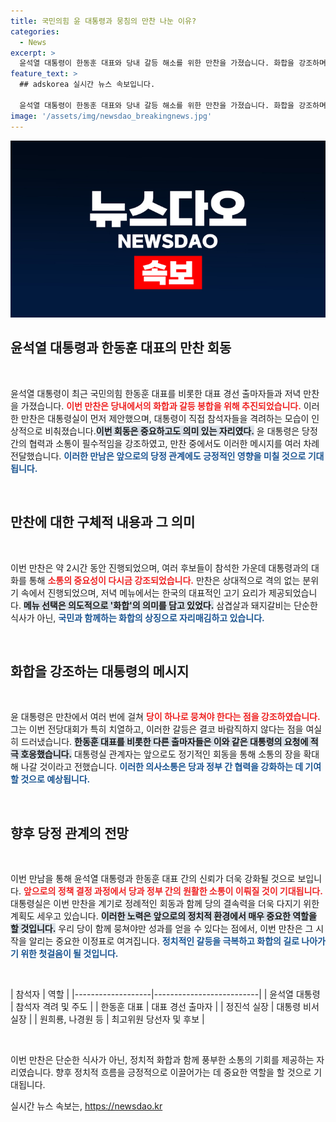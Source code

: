 ```yaml
---
title: 국민의힘 윤 대통령과 뭉침의 만찬 나눈 이유?
categories:
  - News
excerpt: >
  윤석열 대통령이 한동훈 대표와 당내 갈등 해소를 위한 만찬을 가졌습니다. 화합을 강조하며 끈끈한 유대감을 다지는 자리가 되었고, 삼겹살과 돼지갈비를 통해 통합의 의미를 전달했습니다. 과연 정치적 화합은 이뤄질 수 있을까요?
feature_text: >
  ## adskorea 실시간 뉴스 속보입니다.

  윤석열 대통령이 한동훈 대표와 당내 갈등 해소를 위한 만찬을 가졌습니다. 화합을 강조하며 끈끈한 유대감을 다지는 자리가 되었고, 삼겹살과 돼지갈비를 통해 통합의 의미를 전달했습니다. 과연 정치적 화합은 이뤄질 수 있을까요?
image: '/assets/img/newsdao_breakingnews.jpg'
---
```


<p><img src="/assets/img/newsdao_breakingnews.jpg" alt="adskorea 속보" /></p>

<h2 data-ke-size="size26">윤석열 대통령과 한동훈 대표의 만찬 회동</h2>

<p data-ke-size="size16">&nbsp;</p>

<p>윤석열 대통령이 최근 국민의힘 한동훈 대표를 비롯한 대표 경선 출마자들과 저녁 만찬을 가졌습니다. <b><span style="color: #ee2323;">이번 만찬은 당내에서의 화합과 갈등 봉합을 위해 추진되었습니다.</span></b> 이러한 만찬은 대통령실이 먼저 제안했으며, 대통령이 직접 참석자들을 격려하는 모습이 인상적으로 비춰졌습니다.<b><span style="background-color: #21538527;">이번 회동은 중요하고도 의미 있는 자리였다.</span></b> 윤 대통령은 당정 간의 협력과 소통이 필수적임을 강조하였고, 만찬 중에서도 이러한 메시지를 여러 차례 전달했습니다. <b><span style="color: #1a5490;">이러한 만남은 앞으로의 당정 관계에도 긍정적인 영향을 미칠 것으로 기대됩니다.</span></b></p>

<p data-ke-size="size16">&nbsp;</p>

<h2 data-ke-size="size26">만찬에 대한 구체적 내용과 그 의미</h2>

<p data-ke-size="size16">&nbsp;</p>

<p>이번 만찬은 약 2시간 동안 진행되었으며, 여러 후보들이 참석한 가운데 대통령과의 대화를 통해 <b><span style="color: #ee2323;">소통의 중요성이 다시금 강조되었습니다.</span></b> 만찬은 상대적으로 격의 없는 분위기 속에서 진행되었으며, 저녁 메뉴에서는 한국의 대표적인 고기 요리가 제공되었습니다. <b><span style="background-color: #21538527;">메뉴 선택은 의도적으로 '화합'의 의미를 담고 있었다.</span></b> 삼겹살과 돼지갈비는 단순한 식사가 아닌, <b><span style="color: #1a5490;">국민과 함께하는 화합의 상징으로 자리매김하고 있습니다.</span></b></p>

<p data-ke-size="size16">&nbsp;</p>

<h2 data-ke-size="size26">화합을 강조하는 대통령의 메시지</h2>

<p data-ke-size="size16">&nbsp;</p>

<p>윤 대통령은 만찬에서 여러 번에 걸쳐 <b><span style="color: #ee2323;">당이 하나로 뭉쳐야 한다는 점을 강조하였습니다.</span></b> 그는 이번 전당대회가 특히 치열하고, 이러한 갈등은 결코 바람직하지 않다는 점을 여실히 드러냈습니다. <b><span style="background-color: #21538527;">한동훈 대표를 비롯한 다른 출마자들은 이와 같은 대통령의 요청에 적극 호응했습니다.</span></b> 대통령실 관계자는 앞으로도 정기적인 회동을 통해 소통의 장을 확대해 나갈 것이라고 전했습니다. <b><span style="color: #1a5490;">이러한 의사소통은 당과 정부 간 협력을 강화하는 데 기여할 것으로 예상됩니다.</span></b> </p>

<p data-ke-size="size16">&nbsp;</p>

<h2 data-ke-size="size26">향후 당정 관계의 전망</h2>

<p data-ke-size="size16">&nbsp;</p>

<p>이번 만남을 통해 윤석열 대통령과 한동훈 대표 간의 신뢰가 더욱 강화될 것으로 보입니다. <b><span style="color: #ee2323;">앞으로의 정책 결정 과정에서 당과 정부 간의 원활한 소통이 이뤄질 것이 기대됩니다.</span></b> 대통령실은 이번 만찬을 계기로 정례적인 회동과 함께 당의 결속력을 더욱 다지기 위한 계획도 세우고 있습니다. <b><span style="background-color: #21538527;">이러한 노력은 앞으로의 정치적 환경에서 매우 중요한 역할을 할 것입니다.</span></b> 우리 당이 함께 뭉쳐야만 성과를 얻을 수 있다는 점에서, 이번 만찬은 그 시작을 알리는 중요한 이정표로 여겨집니다. <b><span style="color: #1a5490;">정치적인 갈등을 극복하고 화합의 길로 나아가기 위한 첫걸음이 될 것입니다.</span></b></p>

<p data-ke-size="size16">&nbsp;</p>

<p>| 참석자             | 역할                       |
|-------------------|--------------------------|
| 윤석열 대통령     | 참석자 격려 및 주도      |
| 한동훈 대표       | 대표 경선 출마자        |
| 정진석 실장       | 대통령 비서실장        |
| 원희룡, 나경원 등 | 최고위원 당선자 및 후보  |</p>

<p data-ke-size="size16">&nbsp;</p>

<p>이번 만찬은 단순한 식사가 아닌, 정치적 화합과 함께 풍부한 소통의 기회를 제공하는 자리였습니다. 향후 정치적 흐름을 긍정적으로 이끌어가는 데 중요한 역할을 할 것으로 기대됩니다.</p>
실시간 뉴스 속보는, <a href="https://newsdao.kr" rel="dofollow">https://newsdao.kr</a>


